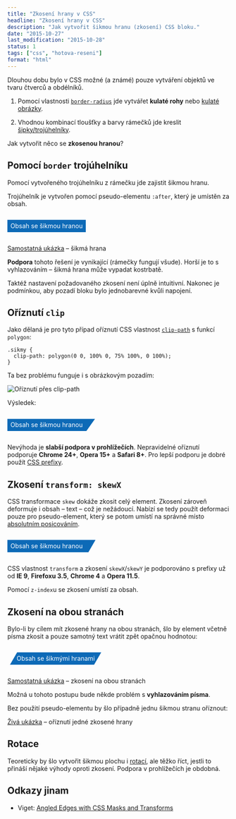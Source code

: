 ```yaml
---
title: "Zkosení hrany v CSS"
headline: "Zkosení hrany v CSS"
description: "Jak vytvořit šikmou hranu (zkosení) CSS bloku."
date: "2015-10-27"
last_modification: "2015-10-28"
status: 1
tags: ["css", "hotova-reseni"]
format: "html"
---
```


<p>Dlouhou dobu bylo v CSS možné (a známé) pouze vytváření objektů ve tvaru čtverců a obdélníků.</p>

<ol>
  <li><p>Pomocí vlastnosti <a href="/border-radius"><code>border-radius</code></a> jde vytvářet <b>kulaté rohy</b> nebo <a href="/kruhovy-obrazek">kulaté obrázky</a>.</p></li>
  
  <li>Vhodnou kombinací tloušťky a barvy rámečků jde kreslit <a href="/css-sipky">šipky/trojúhelníky</a>.</li>
</ol>

<p>Jak vytvořit něco se <b>zkosenou hranou</b>?</p>


<h2 id="border">Pomocí <code>border</code> trojúhelníku</h2>

<p>Pomocí vytvořeného trojúhelníku z rámečku jde zajistit šikmou hranu.</p>

<p>Trojúhelník je vytvořen pomocí pseudo-elementu <code>:after</code>, který je umístěn za obsah.</p>

<div class="live">
  <style>
.sikmy {
    background: #0D6AB7;
    color: #fff;
    padding: 0 .5em;
    position: relative;
    display: inline-block;
    line-height: 2em;
}

.sikmy-trojuhelnik:after {
    content: "";
    border: 2em solid transparent; width: 0px; height: 0px; display: inline-block; position: absolute; border-left: 1em solid #0D6AB7; border-top: 0; left: 100%; top: 0;}
  </style>
  <p class="sikmy sikmy-trojuhelnik">Obsah se šikmou hranou</p>
</div>

<p><a href="https://kod.djpw.cz/morb">Samostatná ukázka</a> – šikmá hrana</p>

<p><b>Podpora</b> tohoto řešení je vynikající (rámečky fungují všude). Horší je to s vyhlazováním – šikmá hrana může vypadat kostrbatě.</p>

<p>Taktéž nastavení požadovaného zkosení není úplně intuitivní. Nakonec je podmínkou, aby pozadí bloku bylo jednobarevné kvůli napojení.</p>


<h2 id="clip">Oříznutí <code>clip</code></h2>

<p>Jako dělaná je pro tyto případ oříznutí CSS vlastnost <a href="/clip"><code>clip-path</code></a> s funkcí <code>polygon</code>:</p>

<pre><code>.sikmy {
  clip-path: polygon(0 0, 100% 0, 75% 100%, 0 100%);
}</code></pre>

<p>Ta bez problému funguje i s obrázkovým pozadím:</p>

<p><img src="/files/css-zkoseni/clip-path.png" alt="Oříznutí přes clip-path" class="border"></p>











<p>Výsledek:</p>


<div class="live">
  <style>
    .sikmy-clip {
      padding-right: 2em;
      clip-path: polygon(0 0, 100% 0, 90% 100%, 0 100%);
      -webkit-clip-path: polygon(0 0, 100% 0, 90% 100%, 0 100%);
    }
  </style>
  <p class="sikmy sikmy-clip">Obsah se šikmou hranou</p>
</div>

<p>Nevýhoda je <b>slabší podpora v prohlížečích</b>. Nepravidelné oříznutí podporuje <b>Chrome 24+</b>,  <b>Opera 15+</b> a <b>Safari 8+</b>. Pro lepší podporu je dobré použít <a href="/css-prefixy">CSS prefixy</a>.</p>


<h2 id="zkoseni">Zkosení <code>transform: skewX</code></h2>

<p>CSS transformace <code>skew</code> dokáže zkosit celý element. Zkosení zároveň deformuje i obsah – text – což je nežádoucí. Nabízí se tedy použít deformaci pouze pro pseudo-element, který se potom umístí na správné místo <a href="/position#absolute">absolutním posicováním</a>.</p>

<div class="live">
  <style>
    .skew {
      z-index: 0;
    }
.skew:after {
      width: 2em; height: 100%; display: inline-block; position: absolute; background: inherit; content: ""; right: -1em; z-index: -1; transform: skewX(-30deg); -ms-transform: skewX(-30deg); -moz-transform: skewX(-30deg); -webkit-transform: skewX(-30deg); -o-transform: skewX(-30deg);}
  </style>
  <p class="sikmy skew">Obsah se šikmou hranou</p>
</div>

<p>CSS vlastnost <code>transform</code> a zkosení <code>skewX</code>/<code>skewY</code> je podporováno s prefixy už od <b>IE 9</b>, <b>Firefoxu 3.5</b>, <b>Chrome 4</b> a <b>Opera 11.5</b>.</p>

<p>Pomocí <code>z-index</code>u se zkosení umístí za obsah.</p>


<h2 id="zkoseni-obe">Zkosení na obou stranách</h2>

<p>Bylo-li by cílem mít zkosené hrany na obou stranách, šlo by element včetně písma zkosit a pouze samotný text vrátit zpět opačnou hodnotou:</p>

<div class="live">
  <style>
    .zkosene-obe {
        display: inline-block; margin-left: 1em; margin-right: 1em;
        transform: skewX(-30deg); -ms-transform: skewX(-30deg); -moz-transform: skewX(-30deg); -webkit-transform: skewX(-30deg); -o-transform: skewX(-30deg);}
      .zkosene-obe span {
        display: inline-block;
        transform: skewX(30deg); -ms-transform: skewX(30deg); -moz-transform: skewX(30deg); -webkit-transform: skewX(30deg); -o-transform: skewX(30deg)
      }
  </style>
  <p class="sikmy zkosene-obe">
    <span>Obsah se šikmými hranami</span>
  </p>
</div>

<p><a href="https://kod.djpw.cz/porb">Samostatná ukázka</a> – zkosení na obou stranách</p>

<p></p>

<p>Možná u tohoto postupu bude někde problém s <b>vyhlazováním písma</b>.</p>

<p>Bez použití pseudo-elementu by šlo případně jednu šikmou stranu oříznout:</p>

<p><a href="https://kod.djpw.cz/sorb">Živá ukázka</a> – oříznutí jedné zkosené hrany</p>

<h2 id="rotace">Rotace</h2>

<p>Teoreticky by šlo vytvořit šikmou plochu i <a href="/rotace">rotací</a>, ale těžko říct, jestli to přináší nějaké výhody oproti zkosení. Podpora v prohlížečích je obdobná.</p>


<h2 id="odkazy">Odkazy jinam</h2>
<ul>
  <li>Viget: <a href="https://viget.com/inspire/angled-edges-with-css-masks-and-transforms">Angled Edges with CSS Masks and Transforms</a></li>
</ul>